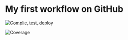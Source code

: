 # My first workflow on GitHub

[![Complie, test, deploy](https://github.com/ohyhao/vttp.paf.day22/actions/workflows/main.yaml/badge.svg)](https://github.com/ohyhao/vttp.paf.day22/actions/workflows/main.yaml)

![Coverage](https://yh-do-bucket.sgp1.digitaloceanspaces.com/coverage/.github/badges/jacoco.svg)